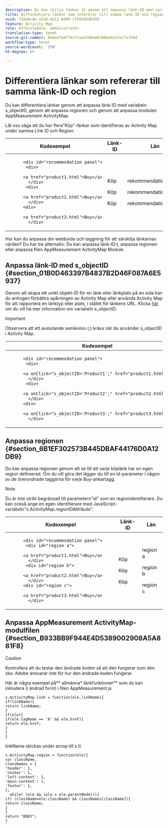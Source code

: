 ```yaml
---
description: Du kan skilja länkar åt genom att anpassa länk-ID med variabeln s_objectID, genom att anpassa regionen och genom att anpassa modulen AppMeasurement ActivityMap.
title: Differentiera länkar som refererar till samma länk-ID och region
uuid: f2da0cda-a33b-4a12-8d99-1f58386d6d30
feature: Activity Map
role: Affärsledare, administratör
translation-type: tm+mt
source-git-commit: 894ee7a8f761f7aa2590e06708be82e7ecfa3f6d
workflow-type: tm+mt
source-wordcount: '378'
ht-degree: 6%

---
```



# Differentiera länkar som refererar till samma länk-ID och region

Du kan differentiera länkar genom att anpassa länk-ID med variabeln s_objectID, genom att anpassa regionen och genom att anpassa modulen AppMeasurement ActivityMap.

Låt oss säga att du har flera&quot;Köp&quot;-länkar som identifieras av Activity Map under samma Link ID och Region:

<table id="table_3020E2C0175D455C84E794CF51BE5A93"> 
 <thead> 
  <tr> 
   <th colname="col1" class="entry"> Kodexempel </th> 
   <th colname="col2" class="entry"> Länk-ID </th> 
   <th colname="col3" class="entry"> Län </th> 
  </tr> 
 </thead>
 <tbody> 
  <tr> 
   <td colname="col1"> 
    <code>
      &lt;div&nbsp;id="recommendation&nbsp;panel"&gt; 
     &nbsp;&nbsp;&lt;div&gt; 
     &nbsp;&nbsp;&nbsp;&nbsp;&nbsp;&nbsp;&lt;a&nbsp;href="product1.html"&gt;Buy&lt;/a&gt; 
     &nbsp;&nbsp;&nbsp;&lt;/div&gt; 
     &nbsp;&nbsp;&lt;div&gt; 
     &nbsp;&nbsp;&nbsp;&nbsp;&nbsp;&nbsp;&lt;a&nbsp;href="product2.html"&gt;Buy&lt;/a&gt; 
     &nbsp;&nbsp;&nbsp;&lt;/div&gt; 
     &nbsp;&lt;div&gt; 
     &nbsp;&nbsp;&nbsp;&nbsp;&nbsp;&nbsp;&lt;a&nbsp;href="product3.html"&gt;Buy&lt;/a&gt; 
     &nbsp;&nbsp;&nbsp;&lt;/div&gt; 
    </code> </td> 
   <td colname="col2"> <p> </p> <p> </p> <p> </p> <p> </p>Köp <p> </p> <p> </p> <p>Köp </p> <p> </p> <p> </p> <p>Köp </p> </td> 
   <td colname="col3"> <p> </p> <p> </p> <p> </p> <p> </p>rekommendationspanel <p> </p> <p> </p> <p>rekommendationspanel </p> <p> </p> <p> </p> <p>rekommendationspanel </p> </td> 
  </tr> 
 </tbody> 
</table>

Hur kan du anpassa din webbsida och taggning för att särskilja länkarnas värden? Du har tre alternativ: Du kan anpassa länk-ID:t, anpassa regionen eller anpassa filen AppMeasurement ActivityMap Module.

## Anpassa länk-ID med s_objectID {#section_01B0D463397B4837B2D46F087A6E5937}

Genom att skapa ett unikt objekt-ID för en länk eller länkplats på en sida kan du antingen förbättra spårningen av Activity Map eller använda Activity Map för att rapportera en länktyp eller plats, i stället för länkens URL. Klicka [här](https://docs.adobe.com/content/help/en/analytics/implementation/vars/page-vars/page-variables.html) om du vill ha mer information om variabeln s_objectID.

>[!IMPORTANT]
>
>Observera att ett avslutande semikolon (;) krävs när du använder s_objectID i Activity Map.

<table id="table_9439A5F320304E439A19842CF3EBA456"> 
 <thead> 
  <tr> 
   <th colname="col02" class="entry"> Kodexempel </th> 
   <th colname="col2" class="entry"> Länk-ID </th> 
   <th colname="col3" class="entry"> Län </th> 
  </tr> 
 </thead>
 <tbody> 
  <tr> 
   <td colname="col02"> 
    <code>
      &lt;div&nbsp;id="recommendation&nbsp;panel"&gt; 
     &nbsp;&nbsp;&lt;div&gt; 
     &nbsp;&nbsp;&nbsp;&nbsp;&nbsp;&nbsp;&lt;a&nbsp;onClick="s_objectID='Product1';"&nbsp;href="product1.html"&gt;Buy&lt;/a&gt; 
     &nbsp;&nbsp;&nbsp;&lt;/div&gt; 
     &nbsp;&nbsp;&lt;div&gt; 
     &nbsp;&nbsp;&nbsp;&nbsp;&nbsp;&nbsp;&lt;a&nbsp;onClick="s_objectID='Product2';"&nbsp;href="product2.html"&gt;Buy&lt;/a&gt; 
     &nbsp;&nbsp;&nbsp;&lt;/div&gt; 
     &nbsp;&lt;div&gt; 
     &nbsp;&nbsp;&nbsp;&nbsp;&nbsp;&nbsp;&lt;a&nbsp;onClick="s_objectID='Product3';"&nbsp;href="product3.html"&gt;Buy&lt;/a&gt; 
     &nbsp;&nbsp;&nbsp;&lt;/div&gt;&nbsp;&nbsp;&nbsp; 
    </code> </td> 
   <td colname="col2"> <p> </p> <p> </p> <p> </p>Produkt1 <p> </p> <p> </p> <p>Produkt 2 </p> <p> </p> <p> </p> <p>Produkt 3 </p> <p> </p> </td> 
   <td colname="col3"> <p> </p> <p> </p> <p> </p> <p>rekommendationspanel </p> <p> </p> <p> </p> <p>rekommendationspanel </p> <p> </p> <p> </p> <p>rekommendationspanel </p> <p> </p> </td> 
  </tr> 
 </tbody> 
</table>

## Anpassa regionen {#section_6B1EF302573B445DBAF44176D0A12DB9}

Du kan anpassa regionen genom att se till att varje köplänk har en egen region definierad. Om du vill göra det lägger du till en id-parameter i någon av de överordnade taggarna för varje Buy-ankartagg.

>[!NOTE]
>
>Du är inte strikt begränsad till parametern&quot;id&quot; som en regionidentifierare. Du kan också ange en egen identifierare med JavaScript-variabeln&quot;s.ActivityMap.regionIDAttribute&quot;.

<table id="table_250DB52A869C466B942517BABA1C287B"> 
 <thead> 
  <tr> 
   <th colname="col02" class="entry"> Kodexempel </th> 
   <th colname="col2" class="entry"> Länk-ID </th> 
   <th colname="col3" class="entry"> Län </th> 
  </tr> 
 </thead>
 <tbody> 
  <tr> 
   <td colname="col02"> 
    <code>
      &lt;div&nbsp;id="recommendation&nbsp;panel"&gt; 
     &nbsp;&nbsp;&lt;div&nbsp;id="region&nbsp;a"&gt; 
     &nbsp;&nbsp;&nbsp;&nbsp;&nbsp;&nbsp;&lt;a&nbsp;href="product1.html"&gt;Buy&lt;/a&gt; 
     &nbsp;&nbsp;&nbsp;&lt;/div&gt; 
     &nbsp;&nbsp;&lt;div&nbsp;id="region&nbsp;b"&gt; 
     &nbsp;&nbsp;&nbsp;&nbsp;&nbsp;&nbsp;&lt;a&nbsp;href="product2.html"&gt;Buy&lt;/a&gt; 
     &nbsp;&nbsp;&nbsp;&lt;/div&gt; 
     &nbsp;&lt;div&nbsp;id="region&nbsp;c"&gt; 
     &nbsp;&nbsp;&nbsp;&nbsp;&nbsp;&nbsp;&lt;a&nbsp;href="product3.html"&gt;Buy&lt;/a&gt; 
     &nbsp;&nbsp;&nbsp;&lt;/div&gt; 
    </code> </td> 
   <td colname="col2"> <p> </p> <p> </p> <p> </p> <p>Köp </p> <p> </p> <p> </p> <p>Köp </p> <p> </p> <p> </p> <p>Köp </p> </td> 
   <td colname="col3"> <p> </p> <p> </p> <p> </p>region a <p> </p> <p> </p> <p>region b </p> <p> </p> <p> </p> <p>region c </p> </td> 
  </tr> 
 </tbody> 
</table>

## Anpassa AppMeasurement ActivityMap-modulfilen {#section_B933BB9F944E4D5389002908A5A881F8}

>[!CAUTION]
>
>Kontrollera att du testar den ändrade koden så att den fungerar som den ska. Adobe ansvarar inte för hur den ändrade koden fungerar.

Här är några exempel på** allmänna* länkfunktioner** som du kan inkludera (i ändrad form) i filen AppMeasurement.js.

```
s.ActivityMap.link = function(ele,linkName){ 
if(linkName){ 
return linkName; 
} 
if(ele){ 
if(ele.tagName == 'A' && ele.href){ 
return ele.href; 
} 
} 
} 
```

linkName skickas under anrop till s.tl.

```
s.ActivityMap.region = function(ele){ 
var className, 
classNames = { 
'header': 1, 
'navbar': 1, 
'left-content': 1, 
'main-content': 1, 
'footer': 1, 
}; 
  while( (ele && (ele = ele.parentNode))){ 
if( (className=ele.className) && classNames[className]){ 
return className; 
} 
} 
return "BODY"; 
} 
```

